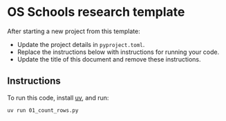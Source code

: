 # OS Schools research template

After starting a new project from this template:

* Update the project details in `pyproject.toml`.
* Replace the instructions below with instructions for running your code.
* Update the title of this document and remove these instructions.

## Instructions

To run this code, install [uv](https://docs.astral.sh/uv/guides/tools/), and run:

    uv run 01_count_rows.py
